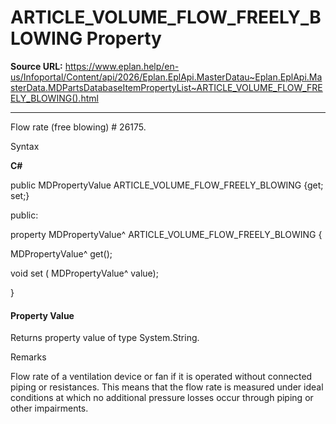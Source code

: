 # ARTICLE_VOLUME_FLOW_FREELY_BLOWING Property

**Source URL:** https://www.eplan.help/en-us/Infoportal/Content/api/2026/Eplan.EplApi.MasterDatau~Eplan.EplApi.MasterData.MDPartsDatabaseItemPropertyList~ARTICLE_VOLUME_FLOW_FREELY_BLOWING().html

---

Flow rate (free blowing) # 26175.

Syntax

**C#**



public MDPropertyValue ARTICLE_VOLUME_FLOW_FREELY_BLOWING {get; set;}

public:

property MDPropertyValue^ ARTICLE_VOLUME_FLOW_FREELY_BLOWING {

   MDPropertyValue^ get();

   void set (    MDPropertyValue^ value);

}


#### Property Value

Returns property value of type System.String.

Remarks

Flow rate of a ventilation device or fan if it is operated without connected piping or resistances. This means that the flow rate is measured under ideal conditions at which no additional pressure losses occur through piping or other impairments.
